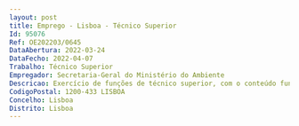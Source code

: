 ```yaml
--- 
layout: post
title: Emprego - Lisboa - Técnico Superior
Id: 95076
Ref: OE202203/0645
DataAbertura: 2022-03-24
DataFecho: 2022-04-07
Trabalho: Técnico Superior
Empregador: Secretaria-Geral do Ministério do Ambiente
Descricao: Exercício de funções de técnico superior, com o conteúdo funcional descrito no anexo referido no n.º 2 do art.º 88.º da LTFP, designadamente  1) Acompanhamento dos projetos financiados nas componentes em que o Fundo Ambiental é beneficiário intermediário, nas áreas da Floresta, Recursos Hídricos, Bioeconomia, Eficiência Energética em Edifícios, Hidrogénio e Gases Renováveis e Descarbonização dos Transportes. 	Acompanhar a execução dos projetos, realizando sempre que necessário ações de acompanhamento no terreno, e atualizando os sistemas de informação de apoio à gestão tendo em vista o fornecimento de informação para os relatórios  	Analisar e elaborar relatórios de execução física e financeira da carteira de projetos que acompanha, em língua portuguesa e em língua inglesa  	Assegurar o apoio às ações de controlo realizadas pelas instâncias   	Fazer o acompanhamento do grau de implementação das recomendações constantes dos relatórios de acompanhamento, verificações e assegurar a organização atempada do dossier de cada projeto. 2) Colaboração no acompanhamento das componentes relativamente às quais o Fundo Ambiental é beneficiário intermediário, designadamente  	Colaborar na preparação e elaboração dos relatórios de execução  	Verificar se a despesa declarada pelos promotores dos projetos foi efetivamente realizada e se cumpre com o Contrato de Projeto e com as disposições nacionais e europeias aplicáveis   	Assegurar que os pagamentos aos beneficiários são efetuados atempadamente   	Assegurar a qualidade de implementação e verificar o progresso dos projetos operações, face aos resultados previstos  	Garantir a existência de um sistema de registo e arquivo eletrónico que armazene os registos contabilísticos de cada projeto financiado e que toda a informação necessária à gestão financeira, ao reporte, ao acompanhamento, às verificações, às auditorias e às avaliações exigidas pelo Regulamento é recolhida  	Assegurar que a Estrutura de Missão Recuperar Portugal (EMRP) recebe toda a informação relativa aos procedimentos e verificações realizadas à despesa para efeitos de certificação   	Submeter os relatórios de execução de marcos e metas  	Assegurar o registo dos dados estatísticos específicos de cada projeto na base de dados de reporte   	Fornecer à EMRP, quando solicitado e atempadamente, toda a documentação e informação relativa à implementação dos projetos.
CodigoPostal: 1200-433 LISBOA
Concelho: Lisboa
Distrito: Lisboa
--- 
```

